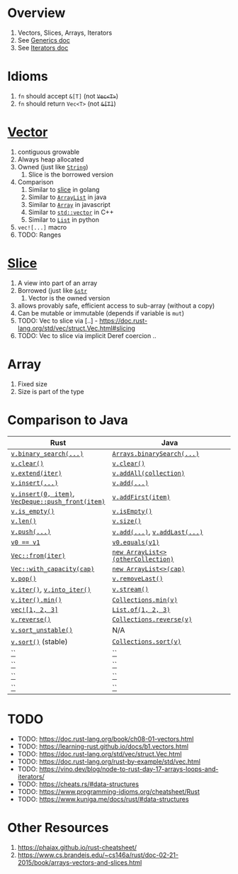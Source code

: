 # Overview
1. Vectors, Slices, Arrays, Iterators
1. See [Generics doc](./generics.md)
1. See [Iterators doc](./iterators.md)


# Idioms
1. `fn` should accept `&[T]` (not ~~`Vec<T>`~~)
1. `fn` should return `Vec<T>` (not ~~`&[T]`~~)


# [Vector](TODO)
1. contiguous growable
1. Always heap allocated
1. Owned (just like [`String`](TODO))
    1. Slice is the borrowed version
1. Comparison
    1. Similar to [slice](../golang/collections.slices.md) in golang
    1. Similar to [`ArrayList`](https://docs.oracle.com/en/java/javase/19/docs/api/java.base/java/util/ArrayList.html) in java
    1. Similar to [`Array`](https://developer.mozilla.org/en-US/docs/Web/JavaScript/Reference/Global_Objects/Array) in javascript
    1. Similar to [`std::vector`](https://cplusplus.com/reference/vector/vector/) in C++
    1. Similar to [`List`](https://docs.python.org/3/tutorial/datastructures.html#more-on-lists) in python
1. `vec![...]` macro
1. TODO: Ranges


# [Slice](TODO)
1. A view into part of an array
1. Borrowed (just like [`&str`](TODO)
    1. Vector is the owned version
1. allows provably safe, efficient access to sub-array (without a copy)
1. Can be mutable or immutable (depends if variable is `mut`) 
1. TODO: Vec to slice via [..] - https://doc.rust-lang.org/std/vec/struct.Vec.html#slicing
1. TODO: Vec to slice via implicit Deref coercion ..


# Array
1. Fixed size
1. Size is part of the type


# Comparison to Java
|Rust|Java|
|---|---|
|[`v.binary_search(...)`](TODO)|[`Arrays.binarySearch(...)`](TODO)|
|[`v.clear()`](TODO)|[`v.clear()`](TODO)|
|[`v.extend(iter)`](TODO)|[`v.addAll(collection)`](TODO)|
|[`v.insert(...)`](TODO)|[`v.add(...)`](TODO)|
|[`v.insert(0, item)`](TODO), <br>[`VecDeque::push_front(item)`](TODO)|[`v.addFirst(item)`](TODO)|
|[`v.is_empty()`](TODO)|[`v.isEmpty()`](TODO)|
|[`v.len()`](TODO)|[`v.size()`](TODO)|
|[`v.push(...)`](TODO)|[`v.add(...)`](TODO), [`v.addLast(...)`](TODO)|
|[`v0 == v1`](TODO)|[`v0.equals(v1)`](TODO)|
|[`Vec::from(iter)`](TODO)|[`new ArrayList<>(otherCollection)`](TODO)|
|[`Vec::with_capacity(cap)`](TODO)|[`new ArrayList<>(cap)`](TODO)|
|[`v.pop()`](TODO)|[`v.removeLast()`](TODO)|
|[`v.iter()`](TODO), [`v.into_iter()`](TODO)|[`v.stream()`](TODO)|
|[`v.iter().min()`](TODO)|[`Collections.min(v)`](TODO)|
|[`vec![1, 2, 3]`](TODO)|[`List.of(1, 2, 3)`](TODO)|
|[`v.reverse()`](TODO)|[`Collections.reverse(v)`](TODO)|
|[`v.sort_unstable()`](TODO)|N/A|
|[`v.sort()`](TODO) (stable)|[`Collections.sort(v)`](TODO)|
|[``](TODO)|[``](TODO)|
|[``](TODO)|[``](TODO)|
|[``](TODO)|[``](TODO)|
|[``](TODO)|[``](TODO)|



# TODO
- TODO: https://doc.rust-lang.org/book/ch08-01-vectors.html
- TODO: https://learning-rust.github.io/docs/b1.vectors.html
- TODO: https://doc.rust-lang.org/std/vec/struct.Vec.html
- TODO: https://doc.rust-lang.org/rust-by-example/std/vec.html
- TODO: https://vino.dev/blog/node-to-rust-day-17-arrays-loops-and-iterators/
- TODO: https://cheats.rs/#data-structures
- TODO: https://www.programming-idioms.org/cheatsheet/Rust
- TODO: https://www.kuniga.me/docs/rust/#data-structures


# Other Resources
1. https://phaiax.github.io/rust-cheatsheet/
1. https://www.cs.brandeis.edu/~cs146a/rust/doc-02-21-2015/book/arrays-vectors-and-slices.html
